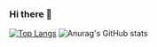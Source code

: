 ### Hi there 👋

<!--
**5hyun/5hyun** is a ✨ _special_ ✨ repository because its `README.md` (this file) appears on your GitHub profile.

Here are some ideas to get you started:

- 🔭 I’m currently working on ...
- 🌱 I’m currently learning ...
- 👯 I’m looking to collaborate on ...
- 🤔 I’m looking for help with ...
- 💬 Ask me about ...
- 📫 How to reach me: ...
- 😄 Pronouns: ...
- ⚡ Fun fact: ...
-->

[![Top Langs](https://github-readme-stats.vercel.app/api/top-langs/?username=5hyun&langs_count=8)](https://github.com/5hyun/github-readme-stats)
![Anurag's GitHub stats](https://github-readme-stats.vercel.app/api?username=5hyun&show_icons=true&theme=dark)
